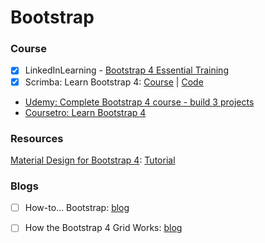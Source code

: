 # Bootstrap

### Course

* [x] ​LinkedInLearning - [Bootstrap 4 Essential Training](https://www.linkedin.com/learning/bootstrap-4-essential-training)​
* [x] Scrimba: Learn Bootstrap 4: [Course](https://scrimba.com/g/gbootstrap4) \| [Code](https://github.com/kozigh01/scrimba_learn_bootstrap_4)
* ​[Udemy: Complete Bootstrap 4 course - build 3 projects](https://www.udemy.com/bootstrap-4-tutorials/learn/v4/overview)​
* ​[Coursetro: Learn Bootstrap 4](https://coursetro.com/posts/code/130/Learn-Bootstrap-4-Final-in-2018-with-our-Free-Crash-Course)​

### Resources

[Material Design for Bootstrap 4](https://mdbootstrap.com/): [Tutorial](https://mdbootstrap.com/bootstrap-tutorial/)

### Blogs

* [ ] How-to… Bootstrap: [blog](https://medium.com/wdstack/how-to-bootstrap-94abe3525442)
* [ ] How the Bootstrap 4 Grid Works: [blog](https://uxplanet.org/how-the-bootstrap-4-grid-works-a1b04703a3b7)

